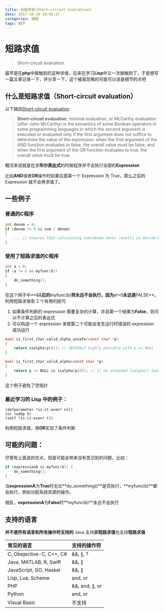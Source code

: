 ```yaml
---
title: 短路求值(Short-circuit evaluation)
date: 2017-10-10 16:05:27
categories: 编程
tags: 细节
---
```


# 短路求值

> Short-circuit evaluation

最早是在**php**中接触到的这种求值，后来在学习**Lisp**中又一次接触到了，于是想写一篇文章记录一下，并分享一下，这个被我忽略的可能可以说是细节的点吧

<!--more-->

## 什么是**短路求值（Short-circuit evaluation）**

以下摘自[Short-circuit evaluation](https://www.wikiwand.com/en/Short-circuit_evaluation)

> **Short-circuit evaluation**, minimal evaluation, or McCarthy evaluation (after John McCarthy) is the semantics of some Boolean operators in some programming languages in which the second argument is executed or evaluated only if the first argument does not suffice to determine the value of the expression: when the first argument of the AND function evaluates to false, the overall value must be false; and when the first argument of the OR function
> evaluates to true, the overall value must be true.

概况来说就是在求**布尔表达式**的时候程序并不会执行全部的**Expression**

比如**AND**或者**OR**操作时如果后面第一个 Expression 为 True，那么之后的 Expression 就不会再求值了。

## 一些例子

### 普通的**C**程序

```c
int denom = 0;
if (denom != 0 && num / denom)
{
    ... // ensures that calculating num/denom never results in divide-by-zero error
}
```

### 使用了短路求值的**C**程序

```c
int a = 0;
if (a != 0 && myfunc(b))
{
    do_something();
}
```

在这个例子中**&&**后的**myfunc(b)**将永远不会执行，因为**a!=0**永远是**FALSE**。
利用短路求值有 2 个有用的技巧

1.  如果条件判断的 expression 需要复杂的计算，并且第一个结果为**False**，则可以不计算之后的表达式
1.  可以构造一个 expression 来使第二个可能会发生运行时错误的 expression 成功运行

```c
bool is_first_char_valid_alpha_unsafe(const char *p)
{
    return isalpha(p[0]); // SEGFAULT highly possible with p == NULL
}

bool is_first_char_valid_alpha(const char *p)
{
    return p != NULL && isalpha(p[0]); // 1) no unneeded isalpha() execution with p == NULL, 2) no SEGFAULT risk
}
```

这个例子避免了空指针

### 最近学习的 Lisp 中的例子：

```Lisp
(defparameter *is-it-even* nil)
(or (oddp 5)
(setf *is-it-even* t))
```

利用短路求值，用**OR**实现了条件判断

## 可能的问题：

尽管有上面说的优点，但是可能会带来没有意识到的问题，比如：

```c
if (expressionA && myfunc(b)) {
    do_something();
}
```

当**expressionA**为**True**时无论**do_something()**是否执行，**myfunc(b)**都会执行，例如分配系统资源的操作。

相反，**expressionA**为**False**时**myfunc(b)**永远不会执行

## 支持的语言

**并不是所有语言和所有操作符支持的**
Java 支持**非短路求值**也支持**短路求值**

| 常见的语言               | 支持的操作符   |
| :----------------------- | :------------- |
| C, Obejective-C, C++, C# | &&, ∥, ?       |
| Java, MATLAB, R, Swift   | &&, ∥          |
| JavaScript, GO, Haskel   | &&, ∥          |
| Lisp, Lua, Scheme        | and, or        |
| PHP                      | &&, and, ∥, or |
| Python                   | and, or        |
| Visual Basic             | 不支持         |
